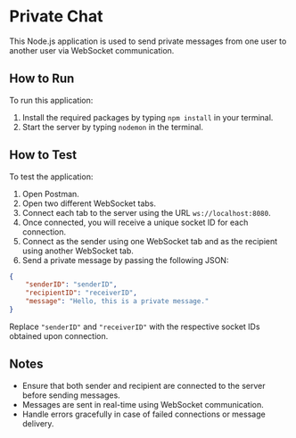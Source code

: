 # Private Chat

This Node.js application is used to send private messages from one user to another user via WebSocket communication.

## How to Run

To run this application:

1. Install the required packages by typing `npm install` in your terminal.
2. Start the server by typing `nodemon` in the terminal.

## How to Test

To test the application:

1. Open Postman.
2. Open two different WebSocket tabs.
3. Connect each tab to the server using the URL `ws://localhost:8080`.
4. Once connected, you will receive a unique socket ID for each connection.
5. Connect as the sender using one WebSocket tab and as the recipient using another WebSocket tab.
6. Send a private message by passing the following JSON:

```json
{
    "senderID": "senderID",
    "recipientID": "receiverID",
    "message": "Hello, this is a private message."
}
```

Replace `"senderID"` and `"receiverID"` with the respective socket IDs obtained upon connection.

## Notes

- Ensure that both sender and recipient are connected to the server before sending messages.
- Messages are sent in real-time using WebSocket communication.
- Handle errors gracefully in case of failed connections or message delivery.
